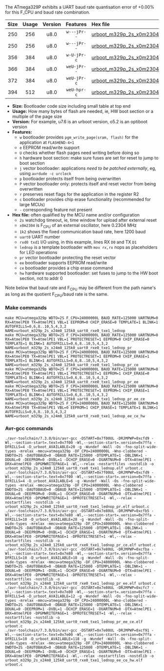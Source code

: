 The ATmega329P exhibits a UART baud rate quantisation error of +0.00% for this F_CPU and baud rate combination.

|Size|Usage|Version|Features|Hex file|
|:-:|:-:|:-:|:-:|:--|
|250|256|u8.0|`w---jPr--`|[urboot_m329p_2s_x0m2304_1k2_uart0_rxe0_txe1_lednop.hex](https://raw.githubusercontent.com/stefanrueger/urboot.hex/main/mcus/atmega329p/watchdog_2_s/external_oscillator_x/%2B0m230400_hz/%2B%2B%2B1k2_baud/uart0_rxe0_txe1/lednop/urboot_m329p_2s_x0m2304_1k2_uart0_rxe0_txe1_lednop.hex)|
|250|256|u8.0|`w---jPr--`|[urboot_m329p_2s_x0m2304_1k2_uart0_rxe0_txe1_lednop_pr.hex](https://raw.githubusercontent.com/stefanrueger/urboot.hex/main/mcus/atmega329p/watchdog_2_s/external_oscillator_x/%2B0m230400_hz/%2B%2B%2B1k2_baud/uart0_rxe0_txe1/lednop/urboot_m329p_2s_x0m2304_1k2_uart0_rxe0_txe1_lednop_pr.hex)|
|356|384|u8.0|`w-U-jPr-c`|[urboot_m329p_2s_x0m2304_1k2_uart0_rxe0_txe1_lednop_pr_ce.hex](https://raw.githubusercontent.com/stefanrueger/urboot.hex/main/mcus/atmega329p/watchdog_2_s/external_oscillator_x/%2B0m230400_hz/%2B%2B%2B1k2_baud/uart0_rxe0_txe1/lednop/urboot_m329p_2s_x0m2304_1k2_uart0_rxe0_txe1_lednop_pr_ce.hex)|
|366|384|u8.0|`weU-jPr--`|[urboot_m329p_2s_x0m2304_1k2_uart0_rxe0_txe1_lednop_pr_ee.hex](https://raw.githubusercontent.com/stefanrueger/urboot.hex/main/mcus/atmega329p/watchdog_2_s/external_oscillator_x/%2B0m230400_hz/%2B%2B%2B1k2_baud/uart0_rxe0_txe1/lednop/urboot_m329p_2s_x0m2304_1k2_uart0_rxe0_txe1_lednop_pr_ee.hex)|
|372|384|u8.0|`weU-jPr-c`|[urboot_m329p_2s_x0m2304_1k2_uart0_rxe0_txe1_lednop_pr_ee_ce.hex](https://raw.githubusercontent.com/stefanrueger/urboot.hex/main/mcus/atmega329p/watchdog_2_s/external_oscillator_x/%2B0m230400_hz/%2B%2B%2B1k2_baud/uart0_rxe0_txe1/lednop/urboot_m329p_2s_x0m2304_1k2_uart0_rxe0_txe1_lednop_pr_ee_ce.hex)|
|394|512|u8.0|`weU-hpr-c`|[urboot_m329p_2s_x0m2304_1k2_uart0_rxe0_txe1_lednop_ee_ce_hw.hex](https://raw.githubusercontent.com/stefanrueger/urboot.hex/main/mcus/atmega329p/watchdog_2_s/external_oscillator_x/%2B0m230400_hz/%2B%2B%2B1k2_baud/uart0_rxe0_txe1/lednop/urboot_m329p_2s_x0m2304_1k2_uart0_rxe0_txe1_lednop_ee_ce_hw.hex)|

- **Size:** Bootloader code size including small table at top end
- **Usage:** How many bytes of flash are needed, ie, HW boot section or a multiple of the page size
- **Version:** For example, u7.6 is an urboot version, o5.2 is an optiboot version
- **Features:**
  + `w` bootloader provides `pgm_write_page(sram, flash)` for the application at `FLASHEND-4+1`
  + `e` EEPROM read/write support
  + `U` checks whether flash pages need writing before doing so
  + `h` hardware boot section: make sure fuses are set for reset to jump to boot section
  + `j` vector bootloader: applications *need to be patched externally*, eg, using `avrdude -c urclock`
  + `p` bootloader protects itself from being overwritten
  + `P` vector bootloader only: protects itself and reset vector from being overwritten
  + `r` preserves reset flags for the application in the register R2
  + `c` bootloader provides chip erase functionality (recommended for large MCUs)
  + `-` corresponding feature not present
- **Hex file:** often qualified by the MCU name and/or configuration
  + `2s` watchdog timeout, ie, time window for upload after external reset
  + `x0m2304` is F<sub>CPU</sub> of an external oscillator, here 0.2304 MHz
  + `1k2` shows the fixed communication baud rate, here 1200 baud
  + `uart0` UART number
  + `rxd0 txd1` I/O using, in this example, lines RX `D0` and TX `D1`
  + `lednop` is a template bootloader with `mov rx,rx` nops as placeholders for LED operations
  + `pr` vector bootloader protecting the reset vector
  + `ee` bootloader supports EEPROM read/write
  + `ce` bootloader provides a chip erase command
  + `hw` hardware supported bootloader: set fuses to jump to the HW boot section, not to addr 0


Note below that baud rate and F<sub>CPU</sub> may be different from the path name's as long as the quotient F<sub>CPU</sub>/baud rate is the same.

### Make commands
```
make MCU=atmega329p WDTO=2S F_CPU=24000000L BAUD_RATE=125000 UARTNUM=0 RX=AtmelPE0 TX=AtmelPE1 VBL=1 EEPROM=0 CHIP_ERASE=0 TEMPLATE=1 BLINK=1 AUTOFRILLS=0,6,8..10,5,4,3,2 NAME=urboot_m329p_2s_x24m0_125k0_uart0_rxe0_txe1_lednop
make MCU=atmega329p WDTO=2S F_CPU=24000000L BAUD_RATE=125000 UARTNUM=0 RX=AtmelPE0 TX=AtmelPE1 VBL=1 PROTECTRESET=1 EEPROM=0 CHIP_ERASE=0 TEMPLATE=1 BLINK=1 AUTOFRILLS=0,6,8..10,5,4,3,2 NAME=urboot_m329p_2s_x24m0_125k0_uart0_rxe0_txe1_lednop_pr
make MCU=atmega329p WDTO=2S F_CPU=24000000L BAUD_RATE=125000 UARTNUM=0 RX=AtmelPE0 TX=AtmelPE1 VBL=1 PROTECTRESET=1 EEPROM=0 CHIP_ERASE=1 TEMPLATE=1 BLINK=1 AUTOFRILLS=0,6,8..10,5,4,3,2 NAME=urboot_m329p_2s_x24m0_125k0_uart0_rxe0_txe1_lednop_pr_ce
make MCU=atmega329p WDTO=2S F_CPU=24000000L BAUD_RATE=125000 UARTNUM=0 RX=AtmelPE0 TX=AtmelPE1 VBL=1 PROTECTRESET=1 EEPROM=1 CHIP_ERASE=0 TEMPLATE=1 BLINK=1 AUTOFRILLS=0,6,8..10,5,4,3,2 NAME=urboot_m329p_2s_x24m0_125k0_uart0_rxe0_txe1_lednop_pr_ee
make MCU=atmega329p WDTO=2S F_CPU=24000000L BAUD_RATE=125000 UARTNUM=0 RX=AtmelPE0 TX=AtmelPE1 VBL=1 PROTECTRESET=1 EEPROM=1 CHIP_ERASE=1 TEMPLATE=1 BLINK=1 AUTOFRILLS=0,6,8..10,5,4,3,2 NAME=urboot_m329p_2s_x24m0_125k0_uart0_rxe0_txe1_lednop_pr_ee_ce
make MCU=atmega329p WDTO=2S F_CPU=24000000L BAUD_RATE=125000 UARTNUM=0 RX=AtmelPE0 TX=AtmelPE1 VBL=0 EEPROM=1 CHIP_ERASE=1 TEMPLATE=1 BLINK=1 AUTOFRILLS=0,6,8..10,5,4,3,2 NAME=urboot_m329p_2s_x24m0_125k0_uart0_rxe0_txe1_lednop_ee_ce_hw
```

### Avr-gcc commands
```
./avr-toolchain/7.3.0/bin/avr-gcc -DSTART=0x7f00UL -DRJMPWP=0xcfd9 -Wl,--section-start=.text=0x7f00 -Wl,--section-start=.version=0x7ffa -DFRILLS=4 -D_urboot_AVAILABLE=20 -g -Wundef -Wall -Os -fno-split-wide-types -mrelax -mmcu=atmega329p -DF_CPU=24000000L -Wno-clobbered -DWDTO=2S -DAUTOBAUD=0 -DBAUD_RATE=125000 -DTEMPLATE=1 -DBLINK=1 -DDUAL=0 -DEEPROM=0 -DVBL=1 -DCHIP_ERASE=0 -DUARTNUM=0 -DTX=AtmelPE1 -DRX=AtmelPE0 -DPGMWRITEPAGE=1 -Wl,--relax -nostartfiles -nostdlib -o urboot_m329p_2s_x24m0_125k0_uart0_rxe0_txe1_lednop.elf urboot.c
./avr-toolchain/7.3.0/bin/avr-gcc -DSTART=0x7f00UL -DRJMPWP=0xcfd9 -Wl,--section-start=.text=0x7f00 -Wl,--section-start=.version=0x7ffa -DFRILLS=4 -D_urboot_AVAILABLE=6 -g -Wundef -Wall -Os -fno-split-wide-types -mrelax -mmcu=atmega329p -DF_CPU=24000000L -Wno-clobbered -DWDTO=2S -DAUTOBAUD=0 -DBAUD_RATE=125000 -DTEMPLATE=1 -DBLINK=1 -DDUAL=0 -DEEPROM=0 -DVBL=1 -DCHIP_ERASE=0 -DUARTNUM=0 -DTX=AtmelPE1 -DRX=AtmelPE0 -DPGMWRITEPAGE=1 -DPROTECTRESET=1 -Wl,--relax -nostartfiles -nostdlib -o urboot_m329p_2s_x24m0_125k0_uart0_rxe0_txe1_lednop_pr.elf urboot.c
./avr-toolchain/7.3.0/bin/avr-gcc -DSTART=0x7e80UL -DRJMPWP=0xcfb5 -Wl,--section-start=.text=0x7e80 -Wl,--section-start=.version=0x7ffa -DFRILLS=10 -D_urboot_AVAILABLE=28 -g -Wundef -Wall -Os -fno-split-wide-types -mrelax -mmcu=atmega329p -DF_CPU=24000000L -Wno-clobbered -DWDTO=2S -DAUTOBAUD=0 -DBAUD_RATE=125000 -DTEMPLATE=1 -DBLINK=1 -DDUAL=0 -DEEPROM=0 -DVBL=1 -DCHIP_ERASE=1 -DUARTNUM=0 -DTX=AtmelPE1 -DRX=AtmelPE0 -DPGMWRITEPAGE=1 -DPROTECTRESET=1 -Wl,--relax -nostartfiles -nostdlib -o urboot_m329p_2s_x24m0_125k0_uart0_rxe0_txe1_lednop_pr_ce.elf urboot.c
./avr-toolchain/7.3.0/bin/avr-gcc -DSTART=0x7e80UL -DRJMPWP=0xcfba -Wl,--section-start=.text=0x7e80 -Wl,--section-start=.version=0x7ffa -DFRILLS=10 -D_urboot_AVAILABLE=18 -g -Wundef -Wall -Os -fno-split-wide-types -mrelax -mmcu=atmega329p -DF_CPU=24000000L -Wno-clobbered -DWDTO=2S -DAUTOBAUD=0 -DBAUD_RATE=125000 -DTEMPLATE=1 -DBLINK=1 -DDUAL=0 -DEEPROM=1 -DVBL=1 -DCHIP_ERASE=0 -DUARTNUM=0 -DTX=AtmelPE1 -DRX=AtmelPE0 -DPGMWRITEPAGE=1 -DPROTECTRESET=1 -Wl,--relax -nostartfiles -nostdlib -o urboot_m329p_2s_x24m0_125k0_uart0_rxe0_txe1_lednop_pr_ee.elf urboot.c
./avr-toolchain/7.3.0/bin/avr-gcc -DSTART=0x7e80UL -DRJMPWP=0xcfc7 -Wl,--section-start=.text=0x7e80 -Wl,--section-start=.version=0x7ffa -DFRILLS=6 -D_urboot_AVAILABLE=12 -g -Wundef -Wall -Os -fno-split-wide-types -mrelax -mmcu=atmega329p -DF_CPU=24000000L -Wno-clobbered -DWDTO=2S -DAUTOBAUD=0 -DBAUD_RATE=125000 -DTEMPLATE=1 -DBLINK=1 -DDUAL=0 -DEEPROM=1 -DVBL=1 -DCHIP_ERASE=1 -DUARTNUM=0 -DTX=AtmelPE1 -DRX=AtmelPE0 -DPGMWRITEPAGE=1 -DPROTECTRESET=1 -Wl,--relax -nostartfiles -nostdlib -o urboot_m329p_2s_x24m0_125k0_uart0_rxe0_txe1_lednop_pr_ee_ce.elf urboot.c
./avr-toolchain/7.3.0/bin/avr-gcc -DSTART=0x7e00UL -DRJMPWP=0xcf91 -Wl,--section-start=.text=0x7e00 -Wl,--section-start=.version=0x7ffa -DFRILLS=10 -D_urboot_AVAILABLE=118 -g -Wundef -Wall -Os -fno-split-wide-types -mrelax -mmcu=atmega329p -DF_CPU=24000000L -Wno-clobbered -DWDTO=2S -DAUTOBAUD=0 -DBAUD_RATE=125000 -DTEMPLATE=1 -DBLINK=1 -DDUAL=0 -DEEPROM=1 -DVBL=0 -DCHIP_ERASE=1 -DUARTNUM=0 -DTX=AtmelPE1 -DRX=AtmelPE0 -DPGMWRITEPAGE=1 -Wl,--relax -nostartfiles -nostdlib -o urboot_m329p_2s_x24m0_125k0_uart0_rxe0_txe1_lednop_ee_ce_hw.elf urboot.c
```

